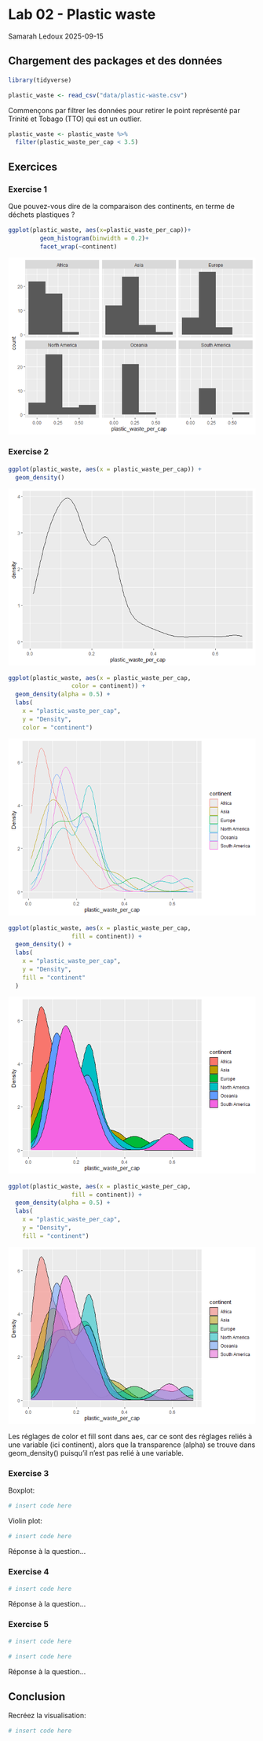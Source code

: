 Lab 02 - Plastic waste
================
Samarah Ledoux
2025-09-15

## Chargement des packages et des données

``` r
library(tidyverse) 
```

``` r
plastic_waste <- read_csv("data/plastic-waste.csv")
```

Commençons par filtrer les données pour retirer le point représenté par
Trinité et Tobago (TTO) qui est un outlier.

``` r
plastic_waste <- plastic_waste %>%
  filter(plastic_waste_per_cap < 3.5)
```

## Exercices

### Exercise 1

Que pouvez-vous dire de la comparaison des continents, en terme de
déchets plastiques ?

``` r
ggplot(plastic_waste, aes(x=plastic_waste_per_cap))+
         geom_histogram(binwidth = 0.2)+
         facet_wrap(~continent)
```

![](lab-02_files/figure-gfm/plastic-waste-continent-1.png)<!-- -->

### Exercise 2

``` r
ggplot(plastic_waste, aes(x = plastic_waste_per_cap)) + 
  geom_density()
```

![](lab-02_files/figure-gfm/plastic-waste-density-1.png)<!-- -->

``` r
ggplot(plastic_waste, aes(x = plastic_waste_per_cap, 
                  color = continent)) +
  geom_density(alpha = 0.5) +
  labs(
    x = "plastic_waste_per_cap",
    y = "Density",
    color = "continent")
```

![](lab-02_files/figure-gfm/plastic-waste-density-2.png)<!-- -->

``` r
ggplot(plastic_waste, aes(x = plastic_waste_per_cap, 
                  fill = continent)) +
  geom_density() +
  labs(
    x = "plastic_waste_per_cap",
    y = "Density",
    fill = "continent"
  )
```

![](lab-02_files/figure-gfm/plastic-waste-density-3.png)<!-- -->

``` r
ggplot(plastic_waste, aes(x = plastic_waste_per_cap, 
                  fill = continent)) +
  geom_density(alpha = 0.5) +
  labs(
    x = "plastic_waste_per_cap",
    y = "Density",
    fill = "continent")
```

![](lab-02_files/figure-gfm/plastic-waste-density-4.png)<!-- -->

Les réglages de color et fill sont dans aes, car ce sont des réglages
reliés à une variable (ici continent), alors que la transparence (alpha)
se trouve dans geom_density() puisqu’il n’est pas relié à une variable.

### Exercise 3

Boxplot:

``` r
# insert code here
```

Violin plot:

``` r
# insert code here
```

Réponse à la question…

### Exercise 4

``` r
# insert code here
```

Réponse à la question…

### Exercise 5

``` r
# insert code here
```

``` r
# insert code here
```

Réponse à la question…

## Conclusion

Recréez la visualisation:

``` r
# insert code here
```
